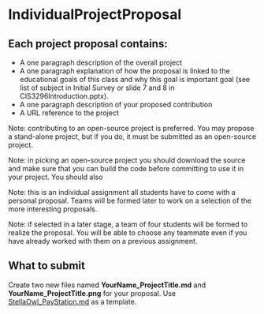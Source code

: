 # IndividualProjectProposal

## Each project proposal contains:

- A one paragraph description of the overall project
- A one paragraph explanation of how the proposal is linked to the educational goals of this class and why this goal is important goal (see list of subject in Initial Survey or slide 7 and 8 in CIS3296Introduction.pptx).
- A one paragraph description of your proposed contribution
- A URL reference to the project

Note: contributing to an open-source project is preferred. You may propose a stand-alone project, but if you do, it must be submitted as an open-source project.

Note: in picking an open-source project you should download the source and make sure that you can build the code before committing to use it in your project. You should also 

Note: this is an individual assignment all students have to come with a personal proposal.  Teams will be formed later to work on a selection of the more interesting proposals. 

Note: if selected in a later stage, a team of four students will be formed to realize the proposal. You will be able to choose any teammate even if you have already worked with them on a previous assignment.

## What to submit
Create two new files named **YourName_ProjectTitle.md** and **YourName_ProjectTitle.png** for your proposal. Use [StellaOwl_PayStation.md](StellaOwl_Paystation.md) as a template. 
